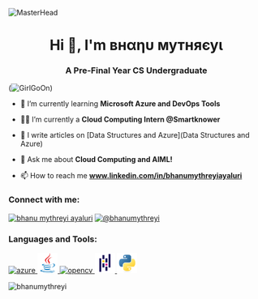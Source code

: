 ![MasterHead](https://user-images.githubusercontent.com/82871294/179747972-318a5c5c-9798-4f2a-94f3-8015f313bebd.jpg)

<h1 align="center">Hi 👋, I'm внαηυ мутняєуι</h1>
<h3 align="center">A Pre-Final Year CS Undergraduate</h3>

<img align= "left">(![GirlGoOn](https://user-images.githubusercontent.com/82871294/179750340-4ef31e71-335c-4719-af70-88211d99fdd8.gif))</img>
- 🌱 I’m currently learning **Microsoft Azure and DevOps Tools**

- 👨‍💻 I’m currently a **Cloud Computing Intern @Smartknower**

- 📝 I write articles on [Data Structures and Azure](Data Structures and Azure)

- 💬 Ask me about **Cloud Computing and AIML!**

- 📫 How to reach me **www.linkedin.com/in/bhanumythreyiayaluri**

<h3 align="left">Connect with me:</h3>
<p align="left">
<a href="https://www.linkedin.com/in/bhanumythreyiayaluri/" target="blank"><img align="center" src="https://raw.githubusercontent.com/rahuldkjain/github-profile-readme-generator/master/src/images/icons/Social/linked-in-alt.svg" alt="bhanu mythreyi ayaluri" height="30" width="40" /></a>
<a href="https://medium.com/@bhanumythreyi" target="blank"><img align="center" src="https://raw.githubusercontent.com/rahuldkjain/github-profile-readme-generator/master/src/images/icons/Social/medium.svg" alt="@bhanumythreyi" height="30" width="40" /></a>
</p>

<h3 align="left">Languages and Tools:</h3>
<p align="left"> <a href="https://azure.microsoft.com/en-in/" target="_blank" rel="noreferrer"> <img src="https://www.vectorlogo.zone/logos/microsoft_azure/microsoft_azure-icon.svg" alt="azure" width="40" height="40"/> </a> <a href="https://www.java.com" target="_blank" rel="noreferrer"> <img src="https://raw.githubusercontent.com/devicons/devicon/master/icons/java/java-original.svg" alt="java" width="40" height="40"/> </a> <a href="https://opencv.org/" target="_blank" rel="noreferrer"> <img src="https://www.vectorlogo.zone/logos/opencv/opencv-icon.svg" alt="opencv" width="40" height="40"/> </a> <a href="https://pandas.pydata.org/" target="_blank" rel="noreferrer"> <img src="https://raw.githubusercontent.com/devicons/devicon/2ae2a900d2f041da66e950e4d48052658d850630/icons/pandas/pandas-original.svg" alt="pandas" width="40" height="40"/> </a> <a href="https://www.python.org" target="_blank" rel="noreferrer"> <img src="https://raw.githubusercontent.com/devicons/devicon/master/icons/python/python-original.svg" alt="python" width="40" height="40"/> </a> </p>

<p><img align="center" src="https://github-readme-stats.vercel.app/api/top-langs?username=bhanumythreyi&show_icons=true&locale=en&layout=compact" alt="bhanumythreyi" /></p>
